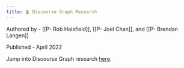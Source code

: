 ```yaml
---
title: 🪴 Discourse Graph Research
---
```

Authored by - [[P- Rob Haisfield]], [[P- Joel Chan]], and [[P- Brendan Langen]]

Published - April 2022

Jump into Discourse Graph research [here](https://scalingsynthesis.com/Start-Here).
